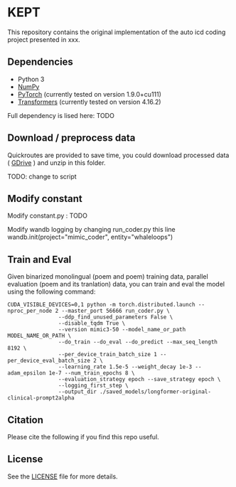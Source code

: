 # KEPT

This repository contains the original implementation of the auto icd coding project presented in xxx.

## Dependencies

* Python 3
* [NumPy](http://www.numpy.org/)
* [PyTorch](http://pytorch.org/) (currently tested on version 1.9.0+cu111)
* [Transformers](https://github.com/huggingface/transformers) (currently tested on version 4.16.2)

Full dependency is lised here: TODO

## Download / preprocess data
Quickroutes are provided to save time, you could download processed data 
(
[GDrive](https://drive.google.com/file/d/1QCc2BACIgv4d5Q5jDMxM5iSC4hOIv-fU/view?usp=sharing)
) 
and unzip in this folder.

TODO: change to script

## Modify constant
Modify constant.py : TODO

Modify wandb logging by changing run_coder.py this line wandb.init(project="mimic_coder", entity="whaleloops")


## Train and Eval

Given binarized monolingual (poem and poem) training data, parallel evaluation (poem and its tranlation) data, you can train and eval the model using the following command:

```
CUDA_VISIBLE_DEVICES=0,1 python -m torch.distributed.launch --nproc_per_node 2 --master_port 56666 run_coder.py \
                --ddp_find_unused_parameters False \
                --disable_tqdm True \
                --version mimic3-50 --model_name_or_path MODEL_NAME_OR_PATH \
                --do_train --do_eval --do_predict --max_seq_length 8192 \
                --per_device_train_batch_size 1 --per_device_eval_batch_size 2 \
                --learning_rate 1.5e-5 --weight_decay 1e-3 --adam_epsilon 1e-7 --num_train_epochs 8 \
                --evaluation_strategy epoch --save_strategy epoch \
                --logging_first_step \
                --output_dir ./saved_models/longformer-original-clinical-prompt2alpha
```

## Citation

Please cite the following if you find this repo useful.


## License

See the [LICENSE](LICENSE.md) file for more details.

